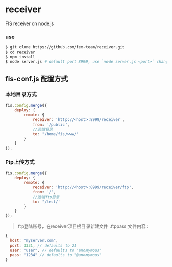 receiver
========

FIS receiver on node.js

### use

```bash
$ git clone https://github.com/fex-team/receiver.git
$ cd receiver
$ npm install
$ node server.js # default port 8999, use `node server.js <port>` change port
```



## fis-conf.js 配置方式

### 本地目录方式
```javascript
fis.config.merge({
    deploy: {
        remote: {
            receiver: 'http://<host>:8999/receiver',
            from: '/public',
            //远端目录
            to: '/home/fis/www/'
        }
    }
});
```

### Ftp上传方式
```javascript
fis.config.merge({
    deploy: {
        remote: {
            receiver: 'http://<host>:8999/receiver/ftp',
            from: '/',
            //远端ftp目录
            to: '/test/'
        }
    }
});
```
> ftp登陆账号，在receiver项目根目录新建文件 .ftppass
> 文件内容：
```javascript
{
  host: "myserver.com",
  port: 3331, // defaults to 21
  user: "user", // defaults to "anonymous"
  pass: "1234" // defaults to "@anonymous"
}
```


